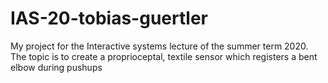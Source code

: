 # IAS-20-tobias-guertler
My project for the Interactive systems lecture of the summer term 2020. The topic is to create a proprioceptal, textile sensor which registers a bent elbow during pushups
